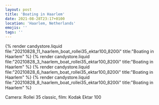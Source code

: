 ```yaml
---
layout: post
title: 'Boating in Haarlem'
date: 2021-08-28T23:17+0100
location: 'Haarlem, Netherlands'
emojis: ''
tags: ''
---
```


{% render candystore.liquid file:"20210828_11_haarlem_boat_rollei35_ektar100_8200i" title:"Boating in Haarlem" %}
{% render candystore.liquid file:"20210828_3_haarlem_boat_rollei35_ektar100_8200i" title:"Boating in Haarlem" %}
{% render candystore.liquid file:"20210828_6_haarlem_boat_rollei35_ektar100_8200i" title:"Boating in Haarlem" %}
{% render candystore.liquid file:"20210828_8_haarlem_boat_rollei35_ektar100_8200i" title:"Boating in Haarlem" %}

Camera: Rollei 35 classic, film: Kodak Ektar 100
